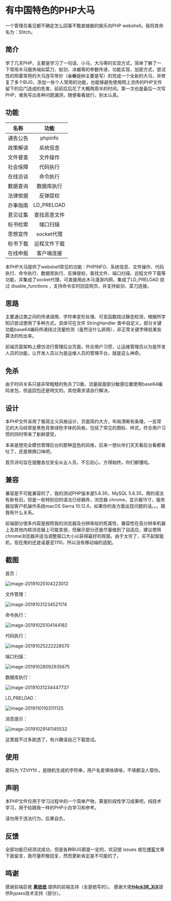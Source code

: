 # 有中国特色的PHP大马

一个管理员看见都不确定怎么回事不敢直接删的娱乐向PHP webshell。我将其命名为：Stitch。



## 简介

学了几天PHP，主要是学习了一句话、小马、大马等的实现方式，简单了解了一下常用木马服务端如菜刀、蚁剑、冰蝎等的参数传递、功能实现、加密方式，尝试性的照着常用的大马连写带抄（~~主要是抄~~主要是写）的完成一个全新的大马，并修复了多个BUG，添加一些个人常用的功能，也能够避免使用网上流传的PHP文件留下的后门造成的危害，前前后后花了大概两周半的时间。第一次也是最后一次写PHP，难免写出各种问题漏洞，随便看看就行，别太认真。



## 功能

|   名称   |     功能     |
| :------: | :----------: |
| 通告公告 |   phpinfo    |
| 政策解读 |   系统信息   |
| 文件督查 |   文件操作   |
| 社会保障 |   代码执行   |
| 在线访谈 |   命令执行   |
| 数据查询 |   数据库执行   |
| 法律依据 |   反弹提权   |
| 办事指南 |  LD_PRELOAD  |
| 意见征集 | 查找恶意文件 |
| 标书检索 |   端口扫描   |
| 思想宣传 |  socket代理  |
| 标书下载 | 远程文件下载 |
| 在线申报 |  客户端连接  |

本PHP大马提供了webshell常见的功能：PHPINFO、系统信息、文件操作、代码执行、命令执行、数据库执行、反弹提权，查找文件、端口扫描、远程文件下载等功能，并集成了socket代理，可直接用此木马漫游内网，集成了LD_PRELOAD 绕过 disable_functions ，支持命令实时回显网页，并支持蚁剑、菜刀连接。



## 思路

主要通过类之间的传递调用、字符串变形处理、可变函数绕过静态检测，根据所学知识尝试使用了多种方式，具体可在文件 StringHandler 类中自定义，部分关键功能base64编码传递绕过流量检测（虽然没什么卵用），非正常关键字降低某些算法的检出率。

前端页面架构上模仿流行管理后台页面，符合用户习惯，让运维管理员以为是开发人员的功能，让开发人员以为是运维人员的管理平台，就是这么神奇。



## 免杀

由于时间关系只是非常粗糙的免杀了D盾，流量层面部分敏感位置使用base64编码发包，但返回包还是明文的。其他需求请自行解决。



## 设计

本PHP文件采用了极简主义风格设计，页面简约大方，布局清晰有条理，一反常见的大马经常是黑色背景绿色字体的风格，包括了常见的图标、样式，符合用户习惯的同时带来了新鲜感受。

本来是想完全模仿管理后台的那种蓝色的风格，后来一想伙伴们天天看后台看都看吐了，还是换换口味吧。

首页诗句旨在提醒各位安全从业人员，不忘初心，方得始终。你们都懂哈。



## 兼容

兼容是不可能兼容的了，我的测试PHP版本是5.6.30，MySQL 5.6.35，用的语法有新有旧，但是一些特别旧的语法已经摒弃，浏览器 chrome，显示器15寸，服务器加客户机操作系统macOS Sierra 10.12.6，如果你的各方面出现问题的话。。。跟我有什么关系。

前端部分很多内容是按照我的浏览器及分辨率给的死属性，兼容性在高分辨率机器上及其他内核浏览器上可能变弱，但展示部分还是尽量做到了自适应，建议使用chrome浏览器并适当调整窗口大小以获得最好的观感。由于太穷了，买不起智能机，现在用的还是诺基亚1110，所以没有移动端的适配。



## 截图

首页：

![image-20191025104223012](https://raw.githubusercontent.com/JosephTribbianni/Stitch/master/images/image-20191025104223012.png)

文件管理：

![image-20191031234521174](https://raw.githubusercontent.com/JosephTribbianni/Stitch/master/images/image-20191031234521174.png)

命令执行：

![image-20191025104144182](https://raw.githubusercontent.com/JosephTribbianni/Stitch/master/images/image-20191025104144182.png)

代码执行：

![image-20191025222228570](https://raw.githubusercontent.com/JosephTribbianni/Stitch/master/images/image-20191025222228570.png)

端口扫描：

![image-20191028092935675](https://raw.githubusercontent.com/JosephTribbianni/Stitch/master/images/image-20191028092935675.png)

数据库执行：

![image-20191031234447737](https://raw.githubusercontent.com/JosephTribbianni/Stitch/master/images/image-20191031234447737.png)

LD_PRELOAD：

![image-20191101103111125](https://raw.githubusercontent.com/JosephTribbianni/Stitch/master/images/image-20191101103111125.png)

消息提示：

![image-20191029141145532](https://raw.githubusercontent.com/JosephTribbianni/Stitch/master/images/image-20191029141145532.png)



这里就不过多剧透了，有兴趣请自己下载尝试。



## 使用

密码为 YZVlYfiI  ，是随机生成的字符串，用户名爱填啥填啥，不填都没人管你。



## 声明

本PHP文件仅用于学习过程中的一个简单产物，算是阶段性学习成果吧，纯技术学习，用于给跟我一样的PHP小白学习和参考。

请勿用于违法行为，后果自负。



## 反馈

全部功能已经测试成功，但是各种BUG那是一定的，欢迎提 issues 或在[博客](https://su18.org)文章下面留言，我尽量积极回复，然而更新肯定是不可能的了。



## 鸣谢

感谢前端巨佬 [**素依依**](https://github.com/LittleGremlin) 提供的前端支持（全是她写的）。
感谢大佬[**H4ck3R_XiX**](https://github.com/An0ny-m0us/)提供Bypass技术支持（部分）。

